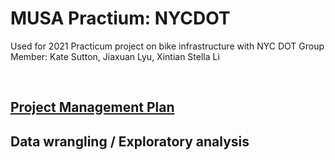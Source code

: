 # MUSA Practium: NYCDOT
Used for 2021 Practicum project on bike infrastructure with NYC DOT
Group Member: Kate Sutton, Jiaxuan Lyu, Xintian Stella Li

<br>

## <a href="https://github.com/kateesutt/practicum-nycdot/blob/main/ProjectManagementPlan.md">Project Management Plan</a>

## Data wrangling / Exploratory analysis
